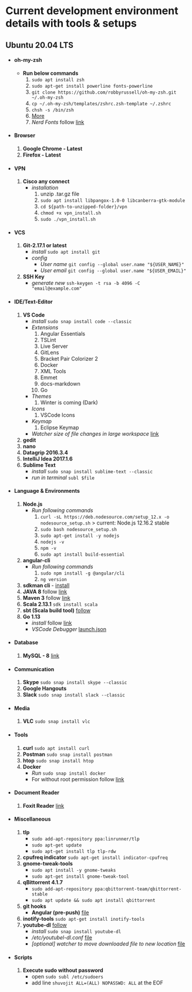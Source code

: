 # Current development environment details with tools & setups 

## Ubuntu 20.04 LTS
- #### oh-my-zsh
    - **Run below commands**
        1. `sudo apt install zsh`
        2. `sudo apt-get install powerline fonts-powerline`
        3. `git clone https://github.com/robbyrussell/oh-my-zsh.git ~/.oh-my-zsh`
        4. `cp ~/.oh-my-zsh/templates/zshrc.zsh-template ~/.zshrc`
        5. `chsh -s /bin/zsh`
        6. [More](https://dev.to/mskian/install-z-shell-oh-my-zsh-on-ubuntu-1804-lts-4cm4)
        7. *Nerd Fonts* follow [link](https://github.com/ryanoasis/nerd-fonts#option-6-ad-hoc-curl-download)
        
- #### Browser
    1. **Google Chrome - Latest**
    2. **Firefox - Latest**

- #### VPN 
    1. **Cisco any connect** 
        - *installation*
            1. unzip .tar.gz file
            1. `sudo apt install libpangox-1.0-0 libcanberra-gtk-module`
            2. `cd ${path-to-unzipped-folder}/vpn`
            3. `chmod +x vpn_install.sh`
            4. `sudo ./vpn_install.sh`

- #### VCS
    1. **Git-2.17.1 or latest** 
        - *install*  `sudo apt install git`
        - *config* 
            - *User name*  `git config --global user.name "${USER_NAME}"` 
            - *User email*  `git config --global user.name "${USER_EMAIL}"`
    2. **SSH Key**
        - *generate new* `ssh-keygen -t rsa -b 4096 -C "email@example.com"`
- #### IDE/Text-Editor
    1. **VS Code** 
        - *install* `sudo snap install code --classic`
        - *Extensions*
            1. Angular Essentials
            2. TSLint
            3. Live Server
            4. GitLens
            5. Bracket Pair Colorizer 2
            6. Docker
            7. XML Tools
            8. Emmet
            9. docs-markdown
            10. Go
        - *Themes*
            1. Winter is coming (Dark)
        - *Icons*
            1. VSCode Icons
        - *Keymap*
            1. Eclipse Keymap
        - *Watcher size of file changes in large workspace* [link](https://code.visualstudio.com/docs/setup/linux#_visual-studio-code-is-unable-to-watch-for-file-changes-in-this-large-workspace-error-enospc) 
    2. **gedit**
    3. **nano**
    4. **Datagrip 2016.3.4**
    5. **IntelliJ Idea 2017.1.6**
    6. **Sublime Text** 
        - *install* `sudo snap install sublime-text --classic`
        - *run in terminal* `subl $file`
- #### Language & Environments
    1. **Node.js**
        - *Run following commands*
            1. `curl -sL https://deb.nodesource.com/setup_12.x -o nodesource_setup.sh` > current: Node.js 12.16.2 stable
            2. `sudo bash nodesource_setup.sh`
            3. `sudo apt-get install -y nodejs`
            4. `nodejs -v`
            5. `npm -v`
            6. `sudo apt install build-essential`
    2. **angular-cli** 
        - *Run following commands*
            1. `sudo npm install -g @angular/cli`
            2. `ng version`
    3. **sdkman cli** - [install](https://sdkman.io/install)
    4. **JAVA 8** follow [link](https://www.fosstechnix.com/install-oracle-java-8-on-ubuntu/)
    5. **Maven 3** follow [link](https://www.vultr.com/docs/how-to-install-apache-maven-on-ubuntu-16-04)
    6. **Scala 2.13.1** `sdk install scala`
    8. **sbt (Scala build tool)** [follow](https://www.scala-sbt.org/download.html?_ga=2.179985249.491955621.1587575220-146846830.1587499294)
    7. **Go 1.13** 
        - *install* follow [link](https://linuxize.com/post/how-to-install-go-on-ubuntu-18-04/)
        - *VSCode Debugger* [launch.json](https://gist.github.com/ParthoShuvo/dec4add75cb67b88b38c7035e7ee0c79)
- #### Database
    1. **MySQL - 8** [link](https://www.digitalocean.com/community/tutorials/how-to-install-mysql-on-ubuntu-20-04-quickstart)
- #### Communication
    1. **Skype** `sudo snap install skype --classic`
    2. **Google Hangouts**
    3. **Slack** `sudo snap install slack --classic`
- #### Media
    1. **VLC** `sudo snap install vlc`
- #### Tools
    1. **curl** `sudo apt install curl`
    2. **Postman** `sudo snap install postman`
    3. **htop** `sudo snap install htop`
    4. **Docker**
        - *Run* `sudo snap install docker`
        - For without root permission follow [link](https://stackoverflow.com/questions/48957195/how-to-fix-docker-got-permission-denied-issue) 
- #### Document Reader
    1. **Foxit Reader** [link](http://ubuntuhandbook.org/index.php/2015/09/install-foxit-reader-in-ubuntu/)
- #### Miscellaneous
    1. **tlp**
        - `sudo add-apt-repository ppa:linrunner/tlp`
        - `sudo apt-get update`
        - `sudo apt-get install tlp tlp-rdw`
    2. **cpufreq indicator** `sudo apt-get install indicator-cpufreq`
    3. **gnome-tweak-tools**
        - `sudo apt install -y gnome-tweaks`
        - `sudo apt-get install gnome-tweak-tool`
    4. **qBittorrent 4.1.7**
        - `sudo add-apt-repository ppa:qbittorrent-team/qbittorrent-stable`
        - `sudo apt update && sudo apt install qbittorrent`
    5. **git hooks**
        - **Angular (pre-push)** [file](https://gist.github.com/ParthoShuvo/3a3ae1a949e1c13af2db03cc93a200fc)
    6. **inotify-tools** `sudo apt-get install inotify-tools`
    7. **youtube-dl** [follow](https://github.com/ytdl-org/youtube-dl)
        - *install* `sudo snap install youtube-dl`
        - */etc/youtubel-dl.conf* [file](https://gist.github.com/ParthoShuvo/d3954c9424b7e0f5ca5952a058d51517)
        - *[optional] watcher to move downloaded file to new location* [file](https://gist.github.com/ParthoShuvo/98a30413d2bdddeb80d1379747c49bac)
- #### Scripts
    1. **Execute sudo without password**
        - open `sudo subl /etc/sudoers`
        - add line `shuvojit ALL=(ALL) NOPASSWD: ALL` at the EOF
        
            
